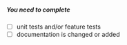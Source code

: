 <!--
Thank you for your pull request. Please provide a description above and review
the requirements below.

Bug fixes and new features should include tests and possibly benchmarks.

Contributors guide: https://github.com/aliyun/openapi-sdk-php/blob/master/CONTRIBUTING.md
-->

##### You need to complete
<!-- Remove items that do not apply. For completed items, change [ ] to [x]. -->

- [ ] unit tests and/or feature tests
- [ ] documentation is changed or added
